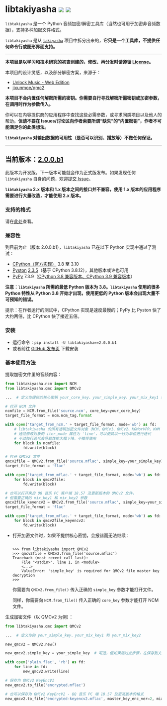 # libtakiyasha ![](https://img.shields.io/badge/Version-2.0.0.b1-green) ![](https://img.shields.io/badge/Python-3.8%2B-blue)

`libtakiyasha` 是一个 Python 音频加密/解密工具库（当然也可用于加密非音频数据），支持多种加密文件格式。

`libtakiyasha` 是从 [`takiyasha`](https://github.com/nukemiko/takiyasha) 项目中拆分出来的，**它只是一个工具库，不提供任何命令行或图形界面支持。**

---

**本项目是以学习和技术研究的初衷创建的，修改、再分发时请遵循 [License](LICENSE)。**

本项目的设计灵感，以及部分解密方案，来源于：

-   [Unlock Music - Web Edition](https://git.unlock-music.dev/um/web)
-   [jixunmoe/qmc2](https://github.com/jixunmoe/qmc2)

**本项目不会内置任何解密所需的密钥。你需要自行寻找解密所需密钥或加密参数，在调用时作为参数传入。**

你可以在内容提供商的应用程序中查找这些必需参数，或寻求同类项目以及他人的帮助。**但请不要在 Issues/讨论区向作者索要所谓“缺失”的“内置密钥”，作者不可能满足你的此类想法。**

**`libtakiyasha` 对输出数据的可用性（是否可以识别、播放等）不做任何保证。**

---

## 当前版本：[2.0.0.b1](https://github.com/nukemiko/libtakiyasha/releases/tag/2.0.0.b1)

此版本为开发版，下一版本可能就会作为正式版发布。如果发现任何 `libtakiyasha` 自身的问题，欢迎[提交 Issue](https://github.com/nukemiko/libtakiyasha/issues)。

**`libtakiyasha` 2.x 版本和 1.x 版本之间的接口并不兼容，使用 1.x 版本的应用程序需要进行大量改造，才能使用 2.x 版本。**

### 支持的格式

请在[此处](https://github.com/nukemiko/libtakiyasha/wiki/%E6%94%AF%E6%8C%81%E7%9A%84%E6%A0%BC%E5%BC%8F%E5%92%8C%E6%89%80%E9%9C%80%E5%AF%86%E9%92%A5%E5%8F%82%E6%95%B0)查看。

### 兼容性

到目前为止（版本 2.0.0.b1），`libtakiyasha` 已在以下 Python 实现中通过了测试：

-   [CPython（官方实现）](https://www.python.org) 3.8 至 3.10
-   [Pyston](https://github.com/pyston/pyston) [2.3.5](https://github.com/pyston/pyston/releases/tag/pyston_2.3.5)（基于 CPython 3.8.12），其他版本或许也可用
-   [PyPy](https://www.pypy.org/) 7.3.9（[CPython 3.8 兼容版本、CPython 3.9 兼容版本](https://downloads.python.org/pypy/)）

**注意：`libtakiyasha` 所需的最低 Python 版本为 3.8。`libtakiyasha` 使用的很多 Python 特性从 Python 3.8 开始才出现，使用更低的 Python 版本会出现大量不可预知的错误。**

提示：在作者运行的测试中，CPython 实现是速度最慢的；PyPy 比 Pyston 快了大约两倍，比 CPython 快了接近五倍。

### 安装

-   运行命令：`pip install -U libtakiyasha==2.0.0.b1`
-   或者前往 [GitHub 发布页](https://github.com/nukemiko/libtakiyasha/releases/tag/2.0.0.b1) 下载安装

### 基本使用方法

提取加密文件里的音频内容：

```python
from libtakiyasha.ncm import NCM
from libtakiyasha.qmc import QMCv2

...  # 定义你提供的核心密钥 your_core_key、your_simple_key、your_mix_key1 和 your_mix_key2

# 打开 NCM 文件
ncmfile = NCM.from_file('source.ncm', core_key=your_core_key)
target_file_format = ncm.ncm_tag.format

with open('target_from_ncm.' + target_file_format, mode='wb') as fd:
    # libtakiyasha 的所有透明加密文件对象（NCM、QMCv1、QMCv2、KGMorVPR、KWM 等）默认以固定大小的块（io.DEFAULT_BUFFER_SIZE）为单位进行迭代
    # 通过修改对象的 iter_mode 属性为 'line'，可以使其以一行为单位进行迭代
    # 不过按行迭代会导致性能大幅下降，不推荐使用
    for block in ncmfile:
        fd.write(block)

# 打开 QMCv2 文件
qmcv2file = QMCv2.from_file('source.mflac', simple_key=your_simple_key)
target_file_format = 'flac'

with open('target_from_mflac.' + target_file_format, mode='wb') as fd:
    for block in qmcv2file:
        fd.write(block)

# 也可以打开来自 QQ 音乐 PC 客户端 18.57 及更新版本的 QMCv2 文件，
# 但需要正确的 mix_key1 和 mix_key2 参数
qmcv2file_keyencv2 = QMCv2.from_file('source.mflac', simple_key=your_simple_key, mix_key1=your_mix_key1, mix_key2=your_mix_key2)
target_file_format = 'flac'

with open('target_from_mflac.' + target_file_format, mode='wb') as fd:
    for block in qmcv2file_keyencv2:
        fd.write(block)
```

-   打开加密文件时，如果不提供核心密钥，会报错而无法继续：

    ```pycon

    >>> from libtakiyasha import QMCv2
    >>> qmcv2file = QMCv2.from_file('source.mflac')
    Traceback (most recent call last):
        File "<stdin>", line 1, in <module>
        <...>
        ValueError: 'simple_key' is required for QMCv2 file master key decryption
    >>>
    ```

    你需要向 `QMCv2.from_file()` 传入正确的 `simple_key` 参数才能打开文件。

    同样，你需要向 `NCM.from_file()` 传入正确的 `core_key` 参数才能打开 NCM 文件。

生成加密文件（以 QMCv2 为例）：

```python
from libtakiyasha.qmc import QMCv2

...  # 定义你的 your_simple_key、your_mix_key1 和 your_mix_key2

new_qmcv2 = QMCv2.new()

new_qmcv2.simple_key = your_simple_key  # 可选，但如果跳过此步骤，在保存到文件时需要填写参数 simple_key

with open('plain.flac', 'rb') as fd:
    for line in fd:
        new_qmcv2.write(line)

# 保存为 QMCv2 KeyEncV1
new_qmcv2.to_file('encrypted.mflac')

# 也可以保存为 QMCv2 KeyEncV2 - QQ 音乐 PC 端 18.57 及更高版本的格式
new_qmcv2.to_file('encrypted-keyencv2.mflac', master_key_enc_ver=2, mix_key1=your_mix_key1, mix_key2=your_mix_key2)
```

